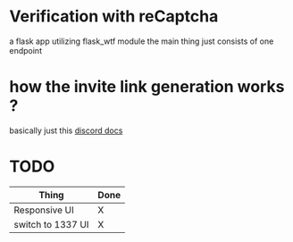 # Verification with reCaptcha

a flask app utilizing flask_wtf module
the main thing just consists of one endpoint

# how the invite link generation works ?
basically just this [discord docs](https://discord.com/developers/docs/resources/channel#create-channel-invite)

# TODO
| Thing               | Done        |
| -----------         | ----------- |
| Responsive UI       | X           |
| switch to 1337 UI   | X           |
